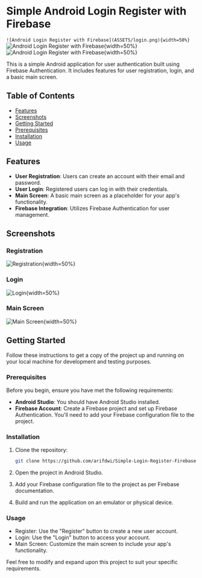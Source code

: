 # Simple Android Login Register with Firebase

`![Android Login Register with Firebase](ASSETS/login.png){width=50%}`
![Android Login Register with Firebase](ASSETS/registration.png){width=50%}
![Android Login Register with Firebase](ASSETS/main.png){width=50%}

This is a simple Android application for user authentication built using Firebase Authentication. It includes features for user registration, login, and a basic main screen.

## Table of Contents

- [Features](#features)
- [Screenshots](#screenshots)
- [Getting Started](#getting-started)
- [Prerequisites](#prerequisites)
- [Installation](#installation)
- [Usage](#usage)

## Features

- **User Registration**: Users can create an account with their email and password.
- **User Login**: Registered users can log in with their credentials.
- **Main Screen**: A basic main screen as a placeholder for your app's functionality.
- **Firebase Integration**: Utilizes Firebase Authentication for user management.

## Screenshots

### Registration
![Registration](ASSETS/registration.png){width=50%}

### Login
![Login](ASSETS/login.png){width=50%}

### Main Screen
![Main Screen](ASSETS/main.png){width=50%}

## Getting Started

Follow these instructions to get a copy of the project up and running on your local machine for development and testing purposes.

### Prerequisites

Before you begin, ensure you have met the following requirements:

- **Android Studio**: You should have Android Studio installed.
- **Firebase Account**: Create a Firebase project and set up Firebase Authentication. You'll need to add your Firebase configuration file to the project.

### Installation

1. Clone the repository:

   ```bash
   git clone https://github.com/arifdwi/Simple-Login-Register-Firebase.git
2. Open the project in Android Studio.
3. Add your Firebase configuration file to the project as per Firebase documentation.
4. Build and run the application on an emulator or physical device.

### Usage
- Register: Use the "Register" button to create a new user account.
- Login: Use the "Login" button to access your account.
- Main Screen: Customize the main screen to include your app's functionality.

Feel free to modify and expand upon this project to suit your specific requirements.
